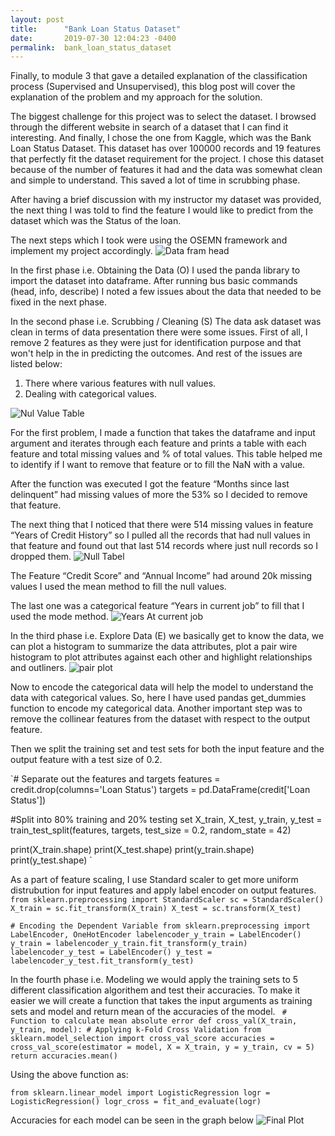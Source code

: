 ```yaml
---
layout: post
title:      "Bank Loan Status Dataset"
date:       2019-07-30 12:04:23 -0400
permalink:  bank_loan_status_dataset
---
```



Finally, to module 3 that gave a detailed explanation of the classification process (Supervised and Unsupervised), this blog post will cover the explanation of the problem and my approach for the solution.

The biggest challenge for this project was to select the dataset. I browsed through the different website in search of a dataset that I can find it interesting. And finally, I chose the one from Kaggle, which was the Bank Loan Status Dataset. This dataset has over 100000 records and 19 features that perfectly fit the dataset requirement for the project. I chose this dataset because of the number of features it had and the data was somewhat clean and simple to understand. This saved a lot of time in scrubbing phase.

After having a brief discussion with my instructor my dataset was provided, the next thing I was told to find the feature I would like to predict from the dataset which was the Status of the loan.

The next steps which I took were using the OSEMN framework and implement my project accordingly.
![Data fram head](https://raw.githubusercontent.com/mitpatel5/dsc-3-final-project-online-ds-pt-112618/master/Images/Head.JPG)

In the first phase i.e. Obtaining the Data (O) I used the panda library to import the dataset into dataframe. After running bus basic commands (head, info, describe) I noted a few issues about the data that needed to be fixed in the next phase.

In the second phase i.e. Scrubbing / Cleaning (S) The data ask dataset was clean in terms of data presentation there were some issues. First of all, I remove 2 features as they were just for identification purpose and that won't help in the in predicting the outcomes. And rest of the issues are listed below:

1. There where various features with null values.
2. Dealing with categorical values.

![Nul Value Table](https://raw.githubusercontent.com/mitpatel5/dsc-3-final-project-online-ds-pt-112618/58ad296b64e88d70c16d475edeb923e474ed7e68/Images/table.JPG)

For the first problem, I made a function that takes the dataframe and input argument and iterates through each feature and prints a table with each feature and total missing values and % of total values. This table helped me to identify if I want to remove that feature or to fill the NaN with a value.

After the function was executed I got the feature “Months since last delinquent” had missing values of more the 53% so I decided to remove that feature.

The next thing that I noticed that there were 514 missing values in feature “Years of Credit History” so I pulled all the records that had null values in that feature and found out that last 514 records where just null records so I dropped them. 
![Null Tabel](https://raw.githubusercontent.com/mitpatel5/dsc-3-final-project-online-ds-pt-112618/master/Images/Null%20vales.JPG)

The Feature “Credit Score” and “Annual Income” had around 20k missing values I used the mean method to fill the null values.

The last one was a categorical feature “Years in current job” to fill that I used the mode method.
![Years At current job](https://raw.githubusercontent.com/mitpatel5/dsc-3-final-project-online-ds-pt-112618/master/Images/Years%20in%20current%20job.png)

In the third phase i.e. Explore Data (E) we basically get to know the data, we can plot a histogram to summarize the data attributes, plot a pair wire histogram to plot attributes against each other and highlight relationships and outliners.
![pair plot](https://raw.githubusercontent.com/mitpatel5/dsc-3-final-project-online-ds-pt-112618/master/Images/paiplot.png)

Now to encode the categorical data will help the model to understand the data with categorical values. So, here I have used pandas get_dummies function to encode my categorical data. Another important step was to remove the collinear features from the dataset with respect to the output feature.

Then we split the training set and test sets for both the input feature and the output feature with a test size of 0.2. 

`# Separate out the features and targets
features = credit.drop(columns='Loan Status')
targets = pd.DataFrame(credit['Loan Status'])

#Split into 80% training and 20% testing set
X_train, X_test, y_train, y_test = train_test_split(features, targets, test_size = 0.2, random_state = 42)

print(X_train.shape)
print(X_test.shape)
print(y_train.shape)
print(y_test.shape) `

As a part of feature scaling, I use Standard scaler to get more uniform distrubution for input features and apply label encoder on output features.
`from sklearn.preprocessing import StandardScaler
sc = StandardScaler()
X_train = sc.fit_transform(X_train)
X_test = sc.transform(X_test) `

`# Encoding the Dependent Variable
from sklearn.preprocessing import LabelEncoder, OneHotEncoder
labelencoder_y_train = LabelEncoder()
y_train = labelencoder_y_train.fit_transform(y_train)
labelencoder_y_test = LabelEncoder()
y_test = labelencoder_y_test.fit_transform(y_test)
`

In the fourth phase i.e. Modeling we would apply the training sets to 5 different classification algorithem and test their accuracies. To make it easier we will create a function that takes the input arguments as training sets and model and return mean of the accuracies of the model.
` # Function to calculate mean absolute error
def cross_val(X_train, y_train, model):
    # Applying k-Fold Cross Validation
    from sklearn.model_selection import cross_val_score
    accuracies = cross_val_score(estimator = model, X = X_train, y = y_train, cv = 5)
    return accuracies.mean()`
		
Using the above function as:

`from sklearn.linear_model import LogisticRegression
logr = LogisticRegression()
logr_cross = fit_and_evaluate(logr) `


Accuracies for each model can be seen in the graph below 
![Final Plot](https://raw.githubusercontent.com/mitpatel5/dsc-3-final-project-online-ds-pt-112618/master/Images/plot.png)

